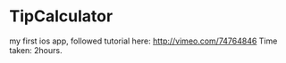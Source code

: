 # TipCalculator
my first ios app, followed tutorial here:
http://vimeo.com/74764846
Time taken: 2hours.
